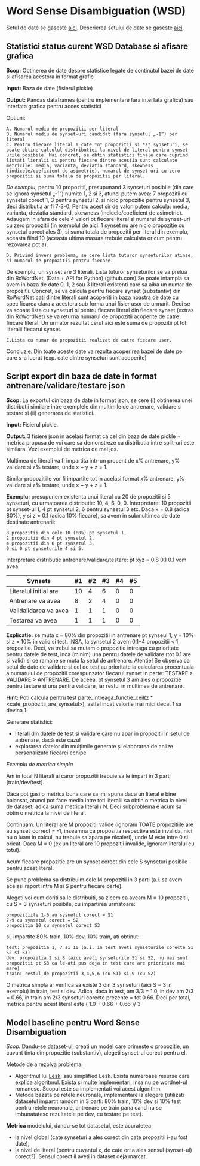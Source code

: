 # Word Sense Disambiguation (WSD)

Setul de date se gaseste [aici](https://drive.google.com/file/d/1IV_nodlm-dw-EWl1DtngkATgAldEdAGO/view). Descrierea setului de date se gaseste [aici](https://github.com/iamta/wsd/blob/main/Romanian%20WordNet%20%26%20WSD%20DB%20%20description.md).

## Statistici status curent WSD Database si afisare grafica

**Scop:** Obtinerea de date despre statistice legate de continutul bazei de date si afisarea acestora in format grafic

**Input:** Baza de date (fisierul pickle)

**Output:** Pandas dataframes (pentru implementare fara interfata grafica) sau interfata grafica pentru acces statistici

Optiuni:

    A. Numarul mediu de propozitii per literal
    B. Numarul mediu de synset-uri candidat (fara synsetul „-1“) per literal
    C. Pentru fiecare literal a cate *n* propozitii si *s* synseturi, se poate obtine calculul distributiei la nivel de literal pentru synset-urile posibile. Mai concret, se obtin statistici finale care cuprind listati lieralii si pentru fiecare dintre acestia sunt calculate metricile: media, varianta, deviatia standard, skewness (indicele/coeficient de asimetrie), numarul de synset-uri cu zero propozitii si suma totala de propozitii per literal.

*De exemplu*, pentru 10 propozitii, presupunand 3 synseturi posibile (din care se ignora synsetul „-1“) numite 1, 2 si 3, atunci putem avea: 7 propozitii cu synsetul corect 1, 3 pentru synsetul 2, si nicio propozitie pentru synsetul 3, deci distributia ar fi 7-3-0. Pentru acest sir de valori putem calcula: media, varianta, deviatia standard, skewness (indicele/coeficient de asimetrie). Adaugam in afara de cele 4 valori pt fiecare literal si numarul de synset-uri cu zero propozitii (in exemplul de aici: 1 synset nu are nicio propozitie cu synsetul corect ales 3), si suma totala de propozitii per literal din exemplu, aceasta fiind 10 (aceasta ultima masura trebuie calculata oricum pentru rezovarea pct a).

    D. Privind invers problema, se cere lista tuturor synseturilor atinse, si numarul de propozitii pentru fiecare.

De exemplu, un synset are 3 literali. Lista tuturor synseturilor se va prelua din RoWordNet, (Data + API for Python) (github.com) Se poate intampla sa avem in baza de date 0, 1, 2 sau 3 literali existenti care sa aiba un numar de propozitii. Concret, se va calcula pentru fiecare synset (substantiv) din RoWordNet cati dintre literali sunt acoperiti in baza noastra de date cu specificarea clara a acestora sub forma unui fisier usor de urmarit. Deci se va scoate lista cu synseturi si pentru fiecare literal din fiecare synset (extras din RoWordNet) se va returna numarul de propozitii acoperite de catre fiecare literal. Un urmator rezultat cerut aici este suma de propozitii pt toti literalii fiecarui synset.

    E.Lista cu numar de propozitii realizat de catre fiecare user.

Concluzie: Din toate aceste date va rezulta acoperirea bazei de date pe care s-a lucrat (exp. cate dintre synseturi sunt acoperite)


## Script export din baza de date in format antrenare/validare/testare json

**Scop:** La exportul din baza de date in format json, se cere (i) obtinerea unei distributii similare intre exemplele din multimile de antrenare, validare si testare și (ii) generarea de statistici.

**Input:** Fisierul pickle.

**Output:** 3 fisiere json in acelasi format ca cel din baza de date pickle + metrica propusa de voi care sa demonstreze ca distributia intre split-uri este similara. Vezi exemplul de metrica de mai jos.

Multimea de literali va fi impartita intr-un procent de x% antrenare, y% validare si z% testare, unde x + y + z = 1.

Similar propozitiile vor fi impartite tot in acelasi format x% antrenare, y% validare si z% testare, unde x + y + z = 1.

**Exemplu:** presupunem existenta unui literal cu 20 de propozitii si 5 synseturi, cu urmatoarea distributie: 10, 4, 6, 0, 0. Interpretare: 10 propozitii pt synset-ul 1, 4 pt synsetul 2, 6 pentru synsetul 3 etc. Daca x = 0.8 (adica 80%), y si z = 0.1 (adica 10% fiecare), sa avem in submultimea de date destinate antrenarii:

    8 propozitii din cele 10 (80%) pt synsetul 1,
    2 propozitii din 4 pt synsetul 2,
    4 propozitii din 6 pt synsetul 3,
    0 si 0 pt synseturile 4 si 5.

Interpretare distributie antrenare/validare/testare: pt xyz = 0.8 0.1 0.1 vom avea

|Synsets|#1|#2|#3|#4|#5|
|---|---|---|---|---|---|
|Literalul initial are|10|4|6|0|0|
|Antrenare va avea|8|2|4|0|0|
|Validalidarea va avea|1|1|1|0|0|
|Testarea va avea|1|1|1|0|0|

**Explicatie:** se muta x = 80% din propozitii in antrenare pt synseul 1, y = 10% si z = 10% in valid si test. INSA, la synsetul 2 avem 0.1*4 propozitii < 1 propozitie. Deci, va trebui sa mutam o propozitie intreaga cu prioritate pentru datele de test, inca (minim) una pentru datele de validare (tot 0.1 are si valid) si ce ramane se muta la setul de antrenare. Atentie! Se observa ca setul de date de validare si cel de test au prioritate la calcularea procentuala a numarului de propozitii corespunzator fiecarui synset in parte: TESTARE > VALIDARE > ANTRENARE. De aceea, pt synsetul 3 am ales o propozitie pentru testare si una pentru validare, iar restul in multimea de antrenare.

**Hint:** Poti calcula pentru test parte_intreaga_functie_ceil(z * <cate_propozitii_are_synsetul>), astfel incat valorile mai mici decat 1 sa devina 1.

Generare statistici:
- literali din datele de test si validare care nu apar in propozitii in setul de antrenare, dacă este cazul
- explorarea datelor din mulțimile generate și elaborarea de anlize personalizate fiecărei echipe



*Exemplu de metrica simpla*

Am in total N literali ai caror propozitii trebuie sa le impart in 3 parti (train/dev/test).

Daca pot gasi o metrica buna care sa imi spuna daca un literal e bine balansat, atunci pot face media intre toti literalii sa obtin o metrica la nivel de dataset, adica suma metrica literal / N. Deci subproblema e acum sa obtin o metrica la nivel de literal.

Continuam. Un literal are M propozitii valide (ignoram TOATE propozitiile are au synset_correct = -1, inseamna ca propozitia respectiva este invalida, nici nu o luam in calcul, nu trebuie sa apara pe nicaieri), unde M este intre 0 si oricat. Daca M = 0 (ex un literal are 10 propozitii invalide, ignoram literalul cu totul).

Acum fiecare propozitie are un synset corect din cele S synseturi posibile pentru acest literal.

Se pune problema sa distribuim cele M propozitii in 3 parti (a.i. sa avem acelasi raport intre M si S pentru fiecare parte).

Alegeti voi cum doriti sa le distribuiti, sa zicem ca aveam M = 10 propozitii, cu S = 3 synseturi posibile, cu impartirea urmatoare:

    propozitiile 1-6 au sysnetul corect = S1
    7-9 cu synsetul corect = S2
    propozitia 10 cu synsetul corect S3

si, impartite 80% train, 10% dev, 10% train, ati obtinut:

    test: propozitia 1, 7 si 10 (a.i. in test aveti synseturile corecte S1 S2 si S3)
    dev: propozitia 2 si 8 (aici aveti synseturile S1 si S2, nu mai sunt propozitii pt S3 ca le-ati pus deja in test care are prioritate mai mare)
    train: restul de propozitii 3,4,5,6 (cu S1) si 9 (cu S2)

O metrica simpla ar verifica sa existe 3 din 3 synseturi (aici S = 3 in exemplu) in train, test si dev. Adica, daca in test, am 3/3 = 1.0, in dev am 2/3 = 0.66, in train am 2/3 synseturi corecte prezente = tot 0.66. Deci per total, metrica pentru acest literal este ( 1.0 + 0.66 + 0.66 )/ 3


## Model baseline pentru Word Sense Disambiguation

*Scop:* Dandu-se dataset-ul, creati un model care primeste o propozitie, un cuvant tinta din propozitie (substantiv), alegeti synset-ul corect pentru el.

Metode de a rezolva problema:

- Algoritmul lui [Lesk](https://en.wikipedia.org/wiki/Lesk_algorithm), sau simplified Lesk. Exista numeroase resurse care explica algoritmul. Exista si multe implementari, insa nu pe wordnet-ul romanesc. Scopul este sa implementati voi acest algorithm.
- Metoda bazata pe retele neuronale, implementare la alegere (utilizati datasetul impartit random in 3 parti: 80% train, 10% dev si 10% test pentru retele neuronale, antrenare pe train pana cand nu se imbunatatesc rezultatele pe dev, cu testare pe test).

 **Metrica** modelului, dandu-se tot datasetul, este acuratetea

 - la nivel global (cate synseturi a ales corect din cate propozitii i-au fost date),
 - la nivel de literal (pentru cuvantul x, de cate ori a ales sensul (synset-ul) corect?). Sensul corect il aveti in dataset deja marcat.




